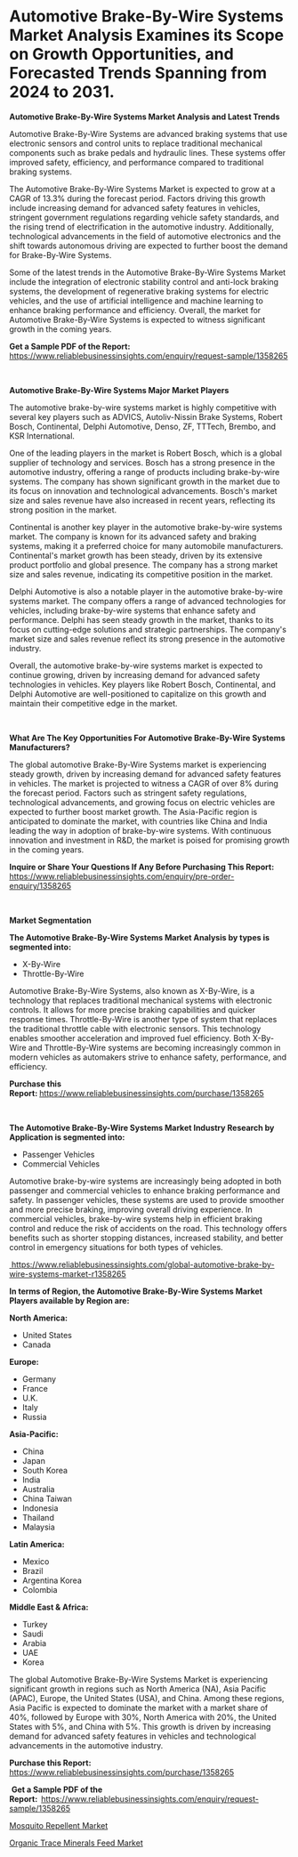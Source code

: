 <p><h1>Automotive Brake-By-Wire Systems Market Analysis Examines its Scope on Growth Opportunities, and Forecasted Trends Spanning from 2024 to 2031.</h1></p><p><strong>Automotive Brake-By-Wire Systems Market Analysis and Latest Trends</strong></p>
<p><p>Automotive Brake-By-Wire Systems are advanced braking systems that use electronic sensors and control units to replace traditional mechanical components such as brake pedals and hydraulic lines. These systems offer improved safety, efficiency, and performance compared to traditional braking systems.</p><p>The Automotive Brake-By-Wire Systems Market is expected to grow at a CAGR of 13.3% during the forecast period. Factors driving this growth include increasing demand for advanced safety features in vehicles, stringent government regulations regarding vehicle safety standards, and the rising trend of electrification in the automotive industry. Additionally, technological advancements in the field of automotive electronics and the shift towards autonomous driving are expected to further boost the demand for Brake-By-Wire Systems.</p><p>Some of the latest trends in the Automotive Brake-By-Wire Systems Market include the integration of electronic stability control and anti-lock braking systems, the development of regenerative braking systems for electric vehicles, and the use of artificial intelligence and machine learning to enhance braking performance and efficiency. Overall, the market for Automotive Brake-By-Wire Systems is expected to witness significant growth in the coming years.</p></p>
<p><strong>Get a Sample PDF of the Report:&nbsp;</strong> <a href="https://www.reliablebusinessinsights.com/enquiry/request-sample/1358265">https://www.reliablebusinessinsights.com/enquiry/request-sample/1358265</a></p>
<p>&nbsp;</p>
<p><strong>Automotive Brake-By-Wire Systems Major Market Players</strong></p>
<p><p>The automotive brake-by-wire systems market is highly competitive with several key players such as ADVICS, Autoliv-Nissin Brake Systems, Robert Bosch, Continental, Delphi Automotive, Denso, ZF, TTTech, Brembo, and KSR International.</p><p>One of the leading players in the market is Robert Bosch, which is a global supplier of technology and services. Bosch has a strong presence in the automotive industry, offering a range of products including brake-by-wire systems. The company has shown significant growth in the market due to its focus on innovation and technological advancements. Bosch's market size and sales revenue have also increased in recent years, reflecting its strong position in the market.</p><p>Continental is another key player in the automotive brake-by-wire systems market. The company is known for its advanced safety and braking systems, making it a preferred choice for many automobile manufacturers. Continental's market growth has been steady, driven by its extensive product portfolio and global presence. The company has a strong market size and sales revenue, indicating its competitive position in the market.</p><p>Delphi Automotive is also a notable player in the automotive brake-by-wire systems market. The company offers a range of advanced technologies for vehicles, including brake-by-wire systems that enhance safety and performance. Delphi has seen steady growth in the market, thanks to its focus on cutting-edge solutions and strategic partnerships. The company's market size and sales revenue reflect its strong presence in the automotive industry.</p><p>Overall, the automotive brake-by-wire systems market is expected to continue growing, driven by increasing demand for advanced safety technologies in vehicles. Key players like Robert Bosch, Continental, and Delphi Automotive are well-positioned to capitalize on this growth and maintain their competitive edge in the market.</p></p>
<p>&nbsp;</p>
<p><strong>What Are The Key Opportunities For Automotive Brake-By-Wire Systems Manufacturers?</strong></p>
<p><p>The global automotive Brake-By-Wire Systems market is experiencing steady growth, driven by increasing demand for advanced safety features in vehicles. The market is projected to witness a CAGR of over 8% during the forecast period. Factors such as stringent safety regulations, technological advancements, and growing focus on electric vehicles are expected to further boost market growth. The Asia-Pacific region is anticipated to dominate the market, with countries like China and India leading the way in adoption of brake-by-wire systems. With continuous innovation and investment in R&D, the market is poised for promising growth in the coming years.</p></p>
<p><strong>Inquire or Share Your Questions If Any Before Purchasing This Report:</strong> <a href="https://www.reliablebusinessinsights.com/enquiry/pre-order-enquiry/1358265">https://www.reliablebusinessinsights.com/enquiry/pre-order-enquiry/1358265</a></p>
<p>&nbsp;</p>
<p><strong>Market Segmentation</strong></p>
<p><strong>The Automotive Brake-By-Wire Systems Market Analysis by types is segmented into:</strong></p>
<p><ul><li>X-By-Wire</li><li>Throttle-By-Wire</li></ul></p>
<p><p>Automotive Brake-By-Wire Systems, also known as X-By-Wire, is a technology that replaces traditional mechanical systems with electronic controls. It allows for more precise braking capabilities and quicker response times. Throttle-By-Wire is another type of system that replaces the traditional throttle cable with electronic sensors. This technology enables smoother acceleration and improved fuel efficiency. Both X-By-Wire and Throttle-By-Wire systems are becoming increasingly common in modern vehicles as automakers strive to enhance safety, performance, and efficiency.</p></p>
<p><strong>Purchase this Report:&nbsp;</strong><a href="https://www.reliablebusinessinsights.com/purchase/1358265">https://www.reliablebusinessinsights.com/purchase/1358265</a></p>
<p>&nbsp;</p>
<p><strong>The Automotive Brake-By-Wire Systems Market Industry Research by Application is segmented into:</strong></p>
<p><ul><li>Passenger Vehicles</li><li>Commercial Vehicles</li></ul></p>
<p><p>Automotive brake-by-wire systems are increasingly being adopted in both passenger and commercial vehicles to enhance braking performance and safety. In passenger vehicles, these systems are used to provide smoother and more precise braking, improving overall driving experience. In commercial vehicles, brake-by-wire systems help in efficient braking control and reduce the risk of accidents on the road. This technology offers benefits such as shorter stopping distances, increased stability, and better control in emergency situations for both types of vehicles.</p></p>
<p><a href="https://www.reliablebusinessinsights.com/global-automotive-brake-by-wire-systems-market-r1358265">&nbsp;https://www.reliablebusinessinsights.com/global-automotive-brake-by-wire-systems-market-r1358265</a></p>
<p><strong>In terms of Region, the Automotive Brake-By-Wire Systems Market Players available by Region are:</strong></p>
<p>
    <p> <strong> North America: </strong>
        <ul>
            <li>United States</li>
            <li>Canada</li>
        </ul>
        </p> 
    <p> <strong> Europe: </strong>
        <ul>
            <li>Germany</li>
            <li>France</li>
            <li>U.K.</li>
            <li>Italy</li>
            <li>Russia</li>
        </ul>
        </p> 
    <p> <strong> Asia-Pacific: </strong>
        <ul>
            <li>China</li>
            <li>Japan</li>
            <li>South Korea</li>
            <li>India</li>
            <li>Australia</li>
            <li>China Taiwan</li>
            <li>Indonesia</li>
            <li>Thailand</li>
            <li>Malaysia</li>
        </ul>
        </p> 
    <p> <strong> Latin America: </strong>
        <ul>
            <li>Mexico</li>
            <li>Brazil</li>
            <li>Argentina Korea</li>
            <li>Colombia</li>
        </ul>
        </p> 
    <p> <strong> Middle East & Africa: </strong>
        <ul>
            <li>Turkey</li>
            <li>Saudi</li>
            <li>Arabia</li>
            <li>UAE</li>
            <li>Korea</li>
        </ul>
    </p>
    </p>
<p><p>The global Automotive Brake-By-Wire Systems Market is experiencing significant growth in regions such as North America (NA), Asia Pacific (APAC), Europe, the United States (USA), and China. Among these regions, Asia Pacific is expected to dominate the market with a market share of 40%, followed by Europe with 30%, North America with 20%, the United States with 5%, and China with 5%. This growth is driven by increasing demand for advanced safety features in vehicles and technological advancements in the automotive industry.</p></p>
<p><strong>Purchase this Report: </strong><a href="https://www.reliablebusinessinsights.com/purchase/1358265">https://www.reliablebusinessinsights.com/purchase/1358265</a></p>
<p>&nbsp;<strong>Get a Sample PDF of the Report:&nbsp;&nbsp;</strong><a href="https://www.reliablebusinessinsights.com/enquiry/request-sample/1358265">https://www.reliablebusinessinsights.com/enquiry/request-sample/1358265</a></p>
<p><strong></strong></p>
<p><p><a href="https://view.publitas.com/reportprime-1/global-mosquito-repellent-market-sector-types-applications-market-player-strategies-regional-growth-insights-and-future-projections-2024-2031/">Mosquito Repellent Market</a></p><p><a href="https://github.com/yoshih12/Market-Research-Report-List-3/blob/main/organic-trace-minerals-feed-market.md">Organic Trace Minerals Feed Market</a></p></p>